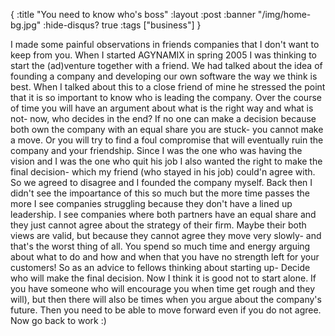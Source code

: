 {
  :title "You need to know who's boss"
  :layout :post
  :banner "/img/home-bg.jpg"
  :hide-disqus? true
  :tags ["business"]
}

I made some painful observations in friends companies that I don't want to keep from you. When I started AGYNAMIX in spring 2005 I was thinking to start the (ad)venture together with a friend. We had talked about the idea of founding a company and developing our own software the way we think is best. When I talked about this to a close friend of mine he stressed the point that it is so important to know who is leading the company. Over the course of time you will have an argument about what is the right way and what is not- now, who decides in the end? If no one can make a decision because both own the company with an equal share you are stuck- you cannot make a move. Or you will try to find a foul compromise that will eventually ruin the company and your friendship. Since I was the one who was having the vision and I was the one who quit his job I also wanted the right to make the final decision- which my friend (who stayed in his job) could'n agree with. So we agreed to disagree and I founded the company myself. Back then I didn't see the impoartance of this so much but the more time passes the more I see companies struggling because they don't have a lined up leadership. I see companies where both partners have an equal share and they just cannot agree about the strategy of their firm. Maybe their both views are valid, but because they cannot agree they move very slowly- and that's the worst thing of all. You spend so much time and energy arguing about what to do and how and when that you have no strength left for your customers! So as an advice to fellows thinking about starting up- Decide who will make the final decision. Now I think it is good not to start alone. If you have someone who will encourage you when time get rough and they will), but then there will also be times when you argue about the company's future. Then you need to be able to move forward even if you do not agree. Now go back to work :)
